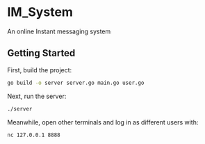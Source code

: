 # IM_System
An online Instant messaging system

## Getting Started

First, build the project:
```bash
go build -o server server.go main.go user.go
```

Next, run the server:

```bash
./server
```

Meanwhile, open other terminals and log in as different users with:

```bash
nc 127.0.0.1 8888
```

